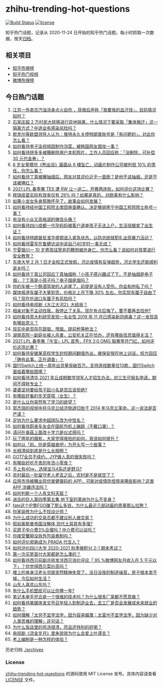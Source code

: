 # zhihu-trending-hot-questions

[![Build Status](https://github.com/justjavac/zhihu-trending-hot-questions/workflows/ci/badge.svg?branch=master)](https://github.com/justjavac/zhihu-trending-hot-questions/actions)
[![license](https://img.shields.io/github/license/justjavac/zhihu-trending-hot-questions)](https://github.com/justjavac/zhihu-trending-hot-questions/blob/master/LICENSE)

知乎热门话题，记录从 2020-11-24 日开始的知乎热门话题。每小时抓取一次数据，按天[归档](./archives)。

## 相关项目

- [知乎热搜榜](https://github.com/justjavac/zhihu-trending-top-search)
- [知乎热门视频](https://github.com/justjavac/zhihu-trending-hot-video)
- [微博热搜榜](https://github.com/justjavac/weibo-trending-hot-search)

## 今日热门话题

<!-- BEGIN -->
<!-- 最后更新时间 Wed Jan 13 2021 05:13:46 GMT+0800 (CST) -->
1. [江苏一外卖员汽油浇身点火自伤 ，获救后声称「我要我的血汗钱」，目前情况如何？](https://www.zhihu.com/question/438920061)
1. [石家庄超 2 万村民大转移进行异地隔离，什么情况下要采取「集体搬迁」这一隔离方式？中途会有感染风险吗？](https://www.zhihu.com/question/438979882)
1. [默克尔等欧盟领导人认为：推特永久关停特朗普账号是「有问题的」，对此你怎么看？](https://www.zhihu.com/question/438998571)
1. [如何看待李子柒视频因制作泡菜，被韩国网友围攻一事？](https://www.zhihu.com/question/438673845)
1. [如何看待拼多多被曝删除用户本机照片，工作人员回应称：「没删除，可补偿 30 元代金券」？](https://www.zhihu.com/question/439032711)
1. [8 岁女童模仿《熊出没》画面从 6 楼坠亡，动画片制作公司被判担 10% 的责任，你怎么看？](https://www.zhihu.com/question/438904512)
1. [如何看待丁真被曝抽烟后，网友对其评价近乎一面倒？是他不该抽烟，还是不该被捧红？](https://www.zhihu.com/question/438924016)
1. [2021 LPL 春季赛 TES 遭 RW 让一追二，开赛两连败，如何评价这场比赛？](https://www.zhihu.com/question/439080380)
1. [辉瑞疫苗实际有效率仅有 29% 吗？如果是真的，对欧美有什么影响？](https://www.zhihu.com/question/438956916)
1. [如果小龙女失身那晚怀孕了，故事会如何发展？](https://www.zhihu.com/question/423552845)
1. [如何看待经中国工程院主席团审查确认，决定撤销李宁中国工程院院士称号一事？](https://www.zhihu.com/question/438938909)
1. [有没有小众又高格调的微信头像？](https://www.zhihu.com/question/412524633)
1. [如何看待四川成都一代孕妈妈被客户退单孩子无法上户，生活拮据卖了出生证？](https://www.zhihu.com/question/439028012)
1. [如何看待特朗普批准华盛顿进入紧急状态，以防总统就职礼出现暴力活动？](https://www.zhihu.com/question/438977712)
1. [如何看待雷军在鲁健访谈中说自己40岁时一事无成？](https://www.zhihu.com/question/438675088)
1. [宁夏银川一 10 岁男孩往窨井扔鞭炮被炸身亡，你怎么看？该如何对孩童进行安全教育？](https://www.zhihu.com/question/439028513)
1. [东南大学 2 月 1 日才全校正式放假，河北疫情有反弹趋势，河北学生还能顺利返乡吗？](https://www.zhihu.com/question/438413967)
1. [如何看待丁真公司回应丁真抽烟称「小孩子感兴趣试了下，不是抽烟是电子烟」？丁真是小孩子吗？电子烟是烟吗？](https://www.zhihu.com/question/439011345)
1. [你的车被一个醉酒驾驶的人追尾了，前提是没有人受伤，你会和他私了吗？](https://www.zhihu.com/question/318040670)
1. [媒体报道车厘子大量到货，价格比上月下降 30% 左右，你实现车厘子自由了吗？现在吃进口车厘子有风险吗？](https://www.zhihu.com/question/438978132)
1. [如何看待电视剧《大江大河2》大结局？](https://www.zhihu.com/question/438927374)
1. [相亲对象不主动找我，我停止了关系，现在有点后悔了，要不要再去找他?](https://www.zhihu.com/question/437360843)
1. [如何看待意大利研究发现一名女性 2019 年 11 月已感染新冠病毒？这一发现具有哪些意义？](https://www.zhihu.com/question/438979350)
1. [现实中是否存在跳狙、甩狙、提前枪等枪法？](https://www.zhihu.com/question/438863631)
1. [湖南高院一副庭长被人杀害，公安机关正在侦办，还有哪些信息值得关注？](https://www.zhihu.com/question/439031196)
1. [2021 LPL 春季赛「牛宝」LPL 首秀，FPX 2:0 OMG 取赛季开门红，如何评价这场比赛？](https://www.zhihu.com/question/439046002)
1. [如何看待安徽某高校学生封校期间翻墙外出，被保安按在地上训话，校方回应「确有此事，正在调查」？](https://www.zhihu.com/question/438979470)
1. [国行Switch上线一周年出货量突破百万，支持游戏数量仅13款，国行Switch面临着哪些困境？](https://www.zhihu.com/question/439023436)
1. [如何看待清华 2021 年丘成桐数学领军人才招生办法，初三生可报名申请，期间不得转专业？](https://www.zhihu.com/question/438909019)
1. [婆婆坚持要给孩子起小名是否应该拒绝?](https://www.zhihu.com/question/438823079)
1. [有哪些好看的冬天穿搭（女生）？](https://www.zhihu.com/question/351887044)
1. [是什么让你突然有了学习的欲望？](https://www.zhihu.com/question/369033564)
1. [郭杰瑞的视频中将乌克兰经济倒退归咎于 2014 年乌克兰革命，这一说法是否严谨？](https://www.zhihu.com/question/438057837)
1. [足协为什么要求中超球队改为中性名？](https://www.zhihu.com/question/437943879)
1. [如何看待蔚来车友会在国航包机上蹦跳（不戴口罩）？](https://www.zhihu.com/question/438767136)
1. [请问在香菇上面改十字刀是仪式感吗？](https://www.zhihu.com/question/438692556)
1. [玩了两年的摄影，大家觉得我拍的如何，我该如何提升？](https://www.zhihu.com/question/437979947)
1. [如何以「妈，你是穿越者吧」为开头写一个故事？](https://www.zhihu.com/question/438218087)
1. [长相清纯到底是什么长相啊？](https://www.zhihu.com/question/46205622)
1. [GOT7全员不续约，JYP做人真的很失败吗？](https://www.zhihu.com/question/438761808)
1. [有哪些好吃不贵的年货小零食？](https://www.zhihu.com/question/358268477)
1. [手上有40w，选择宝马4系还是野马?](https://www.zhihu.com/question/438685539)
1. [农村最后一批留守老人老去之后，农村是不是就空了？](https://www.zhihu.com/question/367018216)
1. [应用市场被曝出现仿冒健康码的 APP，可能对疫情防控带来哪些影响？这类 APP 涉嫌违法吗？](https://www.zhihu.com/question/438952386)
1. [如何判断一个人有文科天赋？](https://www.zhihu.com/question/438266130)
1. [进击的巨人第四季第五集 地下室的莱纳为什么不变身？](https://www.zhihu.com/question/438920731)
1. [fate这个IP靠FGO赚了那么多钱，为什么最近几部动画的质量那么拉胯？](https://www.zhihu.com/question/438779467)
1. [你家装修为什么不找设计师？](https://www.zhihu.com/question/428043723)
1. [为什么成功的交易员都不建议别人做交易？](https://www.zhihu.com/question/55823923)
1. [假如奥斯曼帝国没解体,现代土耳其有多强?](https://www.zhihu.com/question/437311461)
1. [买房子中介费3%合理吗？中介费可以谈吗？](https://www.zhihu.com/question/381013428)
1. [你接受蟹柳没拆外包装煮制吗？](https://www.zhihu.com/question/438778337)
1. [如何评价郑爽成为 PRADA 代言人？](https://www.zhihu.com/question/438858289)
1. [如何评价四川大学 2020-2021 秋季微积分 2-1 期末考试？](https://www.zhihu.com/question/438981396)
1. [第一次买房首付大家都是怎么凑的？](https://www.zhihu.com/question/322284293)
1. [如何看待西贝前副总转发涉西贝涨价评论「 95 %微博网友月收入在 5 千元以下」？你觉得西贝菜价高吗？](https://www.zhihu.com/question/438761080)
1. [楼上的单身汉老头邻居突然精神失常了，没日没夜的制造噪音，房子根本卖不掉，今后如何生活？](https://www.zhihu.com/question/437626859)
1. [山东人喜欢山东吗？](https://www.zhihu.com/question/395919612)
1. [有什么手机壁纸可以让你捧一年?](https://www.zhihu.com/question/430641061)
1. [笔记本单手开合是一个很难的技术吗？为什么很多厂家都不愿意做？](https://www.zhihu.com/question/438665321)
1. [如何看待某媒体发文号召年轻人到制造业去，去工厂是否会发展成未来就业的趋势？](https://www.zhihu.com/question/439014934)
1. [如何理解「太穷不宜学法学，因为容易偏激；太富也不宜学法学，因为缺少对人类苦难的理解」这句话？](https://www.zhihu.com/question/438753527)
1. [为什么饭店里的鸡汤很清，而且还特别的好喝？](https://www.zhihu.com/question/437783371)
1. [电视剧《流金岁月》里朱锁锁为什么会爱上叶谨言？](https://www.zhihu.com/question/438609782)
1. [考上编制是一种怎样的体验？](https://www.zhihu.com/question/64229374)
<!-- END -->

历史归档 [./archives](./archives)

### License

[zhihu-trending-hot-questions](https://github.com/justjavac/zhihu-trending-hot-questions) 的源码使用 MIT License 发布。具体内容请查看 [LICENSE](./LICENSE) 文件。
